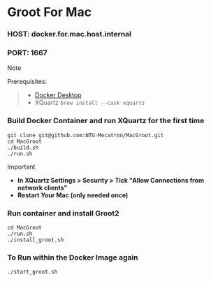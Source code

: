 # Groot For Mac
### HOST: docker.for.mac.host.internal
### PORT: 1667

> [!NOTE]
Prerequisites: 
> - [Docker Desktop](https://www.docker.com/products/docker-desktop/)
> - XQuartz `brew install --cask xquartz`

### Build Docker Container and run XQuartz for the first time
```
git clone git@github.com:NTU-Mecatron/MacGroot.git
cd MacGroot
./build.sh
./run.sh
```

> [!IMPORTANT]
> - **In XQuartz Settings > Security > Tick "Allow Connections from network clients"**
> - **Restart Your Mac (only needed once)**

### Run container and install Groot2
```
cd MacGroot
./run.sh
./install_groot.sh
```
### To Run within the Docker Image again
```
./start_groot.sh
```
